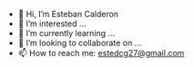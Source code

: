 - 👋 Hi, I’m Esteban Calderon
- 👀 I’m interested ...
- 🌱 I’m currently learning ...
- 💞️ I’m looking to collaborate on ...
- 📫 How to reach me: estedcg27@gmail.com

<!---
Ezte27/Ezte27 is a ✨ special ✨ repository because its `README.md` (this file) appears on your GitHub profile.
You can click the Preview link to take a look at your changes.
--->
